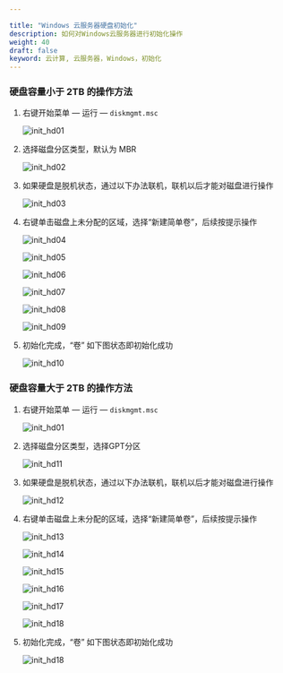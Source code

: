 ```yaml
---

title: "Windows 云服务器硬盘初始化"
description: 如何对Windows云服务器进行初始化操作
weight: 40
draft: false
keyword: 云计算, 云服务器，Windows，初始化
---
```


### 硬盘容量小于 2TB 的操作方法

1. 右键开始菜单 —  运行   —  `diskmgmt.msc`

   ![init_hd01](../../../_images/init_hd01.jpg)

2. 选择磁盘分区类型，默认为 MBR

   ![init_hd02](../../../_images/init_hd02.jpg)

3. 如果硬盘是脱机状态，通过以下办法联机，联机以后才能对磁盘进行操作

   ![init_hd03](../../../_images/init_hd03.png)

4. 右键单击磁盘上未分配的区域，选择“新建简单卷”，后续按提示操作

   ![init_hd04](../../../_images/init_hd04.png)

   ![init_hd05](../../../_images/init_hd05.png)

   ![init_hd06](../../../_images/init_hd06.jpg)

   ![init_hd07](../../../_images/init_hd07.jpg)

   ![init_hd08](../../../_images/init_hd08.png)

   ![init_hd09](../../../_images/init_hd09.jpg)

5. 初始化完成，“卷” 如下图状态即初始化成功

   ![init_hd10](../../../_images/init_hd10.png)

### 硬盘容量大于 2TB 的操作方法

1. 右键开始菜单 —  运行   —  `diskmgmt.msc`

   ![init_hd01](../../../_images/init_hd01.jpg)

2. 选择磁盘分区类型，选择GPT分区

   ![init_hd11](../../../_images/init_hd11.png)

3. 如果硬盘是脱机状态，通过以下办法联机，联机以后才能对磁盘进行操作

   ![init_hd12](../../../_images/init_hd12.png)

4. 右键单击磁盘上未分配的区域，选择“新建简单卷”，后续按提示操作

   ![init_hd13](../../../_images/init_hd13.png)

   ![init_hd14](../../../_images/init_hd14.png)

   ![init_hd15](../../../_images/init_hd15.png)

   ![init_hd16](../../../_images/init_hd16.png)

   ![init_hd17](../../../_images/init_hd17.jpg)

   ![init_hd18](../../../_images/init_hd18.png)

5. 初始化完成，“卷” 如下图状态即初始化成功

   ![init_hd18](../../../_images/init_hd19.jpg)